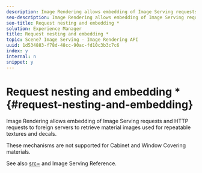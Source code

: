 ```yaml
---
description: Image Rendering allows embedding of Image Serving requests and HTTP requests to foreign servers to retrieve material images used for repeatable textures and decals.
seo-description: Image Rendering allows embedding of Image Serving requests and HTTP requests to foreign servers to retrieve material images used for repeatable textures and decals.
seo-title: Request nesting and embedding *
solution: Experience Manager
title: Request nesting and embedding *
topic: Scene7 Image Serving - Image Rendering API
uuid: 1d534883-f78d-48cc-90ac-fd10c3b3c7c6
index: y
internal: n
snippet: y
---
```


# Request nesting and embedding *{#request-nesting-and-embedding}

Image Rendering allows embedding of Image Serving requests and HTTP requests to foreign servers to retrieve material images used for repeatable textures and decals.

These mechanisms are not supported for Cabinet and Window Covering materials.

See also [src=](../../../../../../ir_api/http_protocol/image-rendering-api-ref/c-ir-http-protocol-ref/c-ir-http-protocol-command-reference/r-ir-src.md#reference-62c98abad22149d68d405ed6aaff8272) and Image Serving Reference. 
